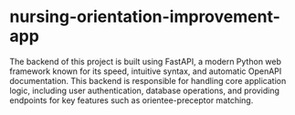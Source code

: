 # nursing-orientation-improvement-app
The backend of this project is built using FastAPI, a modern Python web framework known for its speed, intuitive syntax, and automatic OpenAPI documentation. This backend is responsible for handling core application logic, including user authentication, database operations, and providing endpoints for key features such as orientee-preceptor matching.

